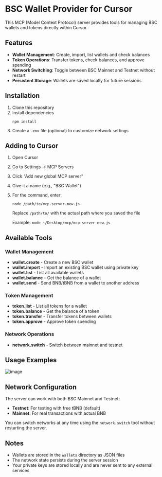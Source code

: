 # BSC Wallet Provider for Cursor

This MCP (Model Context Protocol) server provides tools for managing BSC wallets and tokens directly within Cursor.

## Features

- **Wallet Management**: Create, import, list wallets and check balances
- **Token Operations**: Transfer tokens, check balances, and approve spending
- **Network Switching**: Toggle between BSC Mainnet and Testnet without restart
- **Persistent Storage**: Wallets are saved locally for future sessions

## Installation

1. Clone this repository
2. Install dependencies
   ```
   npm install
   ```
3. Create a `.env` file (optional) to customize network settings

## Adding to Cursor

1. Open Cursor
2. Go to Settings -> MCP Servers
3. Click "Add new global MCP server"
4. Give it a name (e.g., "BSC Wallet")
5. For the command, enter:
   ```
   node /path/to/mcp-server-new.js
   ```
   Replace `/path/to/` with the actual path where you saved the file
   
   Example: `node ~/Desktop/mcp/mcp-server-new.js`

## Available Tools

### Wallet Management
- **wallet.create** - Create a new BSC wallet
- **wallet.import** - Import an existing BSC wallet using private key
- **wallet.list** - List all available wallets
- **wallet.balance** - Get the balance of a wallet
- **wallet.send** - Send BNB/tBNB from a wallet to another address

### Token Management
- **token.list** - List all tokens for a wallet
- **token.balance** - Get the balance of a token
- **token.transfer** - Transfer tokens between wallets
- **token.approve** - Approve token spending

### Network Operations
- **network.switch** - Switch between mainnet and testnet

## Usage Examples

![image](https://github.com/user-attachments/assets/210deac1-cca5-47dc-9070-062d3fd931b2)


## Network Configuration

The server can work with both BSC Mainnet and Testnet:

- **Testnet**: For testing with free tBNB (default)
- **Mainnet**: For real transactions with actual BNB

You can switch networks at any time using the `network.switch` tool without restarting the server.

## Notes

- Wallets are stored in the `wallets` directory as JSON files
- The network state persists during the server session
- Your private keys are stored locally and are never sent to any external services 
